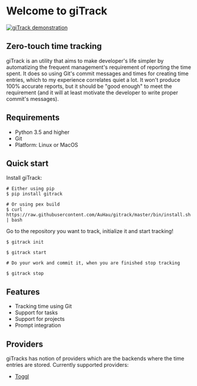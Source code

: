 # Welcome to giTrack

[![giTrack demonstration](./assets/demonstration-short.gif)](https://asciinema.org/a/220104)

## Zero-touch time tracking

giTrack is an utility that aims to make developer's life simpler by automatizing the frequent management's requirement of
reporting the time spent. It does so using Git's commit messages and times for creating time entries, which to my
experience correlates quiet a lot. It won't produce 100% accurate reports, but it should be "good enough" to meet the
requirement (and it will at least motivate the developer to write proper commit's messages).

## Requirements

* Python 3.5 and higher
* Git
* Platform: Linux or MacOS

## Quick start

Install giTrack:

```shell
# Either using pip
$ pip install gitrack

# Or using pex build
$ curl https://raw.githubusercontent.com/AuHau/gitrack/master/bin/install.sh | bash
```

Go to the repository you want to track, initialize it and start tracking!

```shell
$ gitrack init

$ gitrack start

# Do your work and commit it, when you are finished stop tracking

$ gitrack stop
```

## Features

* Tracking time using Git
* Support for tasks
* Support for projects
* Prompt integration

## Providers

giTracks has notion of providers which are the backends where the time entries are stored. Currently supported providers:

* [Toggl](./providers.md#toggl)
  